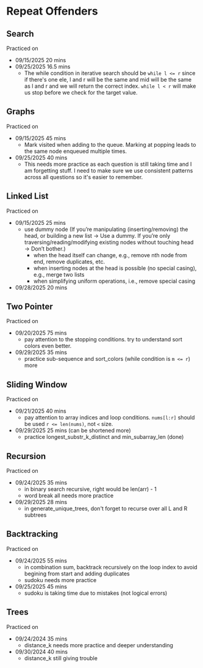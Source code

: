 # Repeat Offenders

## Search

Practiced on
- 09/15/2025 20 mins
- 09/25/2025 16.5 mins
    - The while condition in iterative search should be `while l <= r` since if there's one ele, l and r will be the same and mid will be the same as l and r and we will return the correct index. `while l < r` will make us stop before we check for the target value.

## Graphs

Practiced on
- 09/15/2025 45 mins
    - Mark visited when adding to the queue. Marking at popping leads to the same node enqueued multiple times.
- 09/25/2025 40 mins
    - This needs more practice as each question is still taking time and I am forgetting stuff. I need to make sure we use consistent patterns across all questions so it's easier to remember.

## Linked List

Practiced on
- 09/15/2025 25 mins
    - use dummy node (If you’re manipulating (inserting/removing) the head, or building a new list → Use a dummy. If you’re only traversing/reading/modifying existing nodes without touching head → Don’t bother.)
        - when the head itself can change, e.g., remove nth node from end, remove duplicates, etc.
        - when inserting nodes at the head is possible (no special casing), e.g., merge two lists
        - when simplifying uniform operations, i.e., remove special casing
- 09/28/2025 20 mins

## Two Pointer

Practiced on
- 09/20/2025 75 mins
    - pay attention to the stopping conditions. try to understand sort colors even better.
- 09/29/2025 35 mins
  - practice sub-sequence and sort_colors (while condition is `m <= r`) more

## Sliding Window

Practiced on
- 09/21/2025 40 mins
    - pay attention to array indices and loop conditions. `nums[l:r]` should be used `r <= len(nums)`, not `<` size.
- 09/29/2025 25 mins (can be shortened more)
  - practice longest_substr_k_distinct and min_subarray_len (done)

## Recursion

Practiced on
- 09/24/2025 35 mins
    - in binary search recursive, right would be len(arr) - 1
    - word break all needs more practice
- 09/29/2025 28 mins
    - in generate_unique_trees, don't forget to recurse over all L and R subtrees

## Backtracking

Practiced on
- 09/24/2025 55 mins
    - in combination sum, backtrack recursively on the loop index to avoid begining from start and adding duplicates
    - sudoku needs more practice
- 09/25/2025 45 mins
    - sudoku is taking time due to mistakes (not logical errors)

## Trees

Practiced on
- 09/24/2024 35 mins
    - distance_k needs more practice and deeper understanding
- 09/30/2024 40 mins
    - distance_k still giving trouble